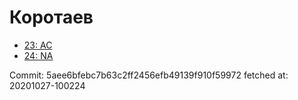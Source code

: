 # Коротаев
- [23: AC](23.md)
- [24: NA](24.md)

Commit: 5aee6bfebc7b63c2ff2456efb49139f910f59972
 fetched at: 20201027-100224
